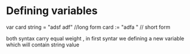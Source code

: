 # Defining variables

var card string = "adsf adf" //long form
card := "adfa " // short form

both syntax carry equal weight , in first syntar we defining a new variable which will contain string value
